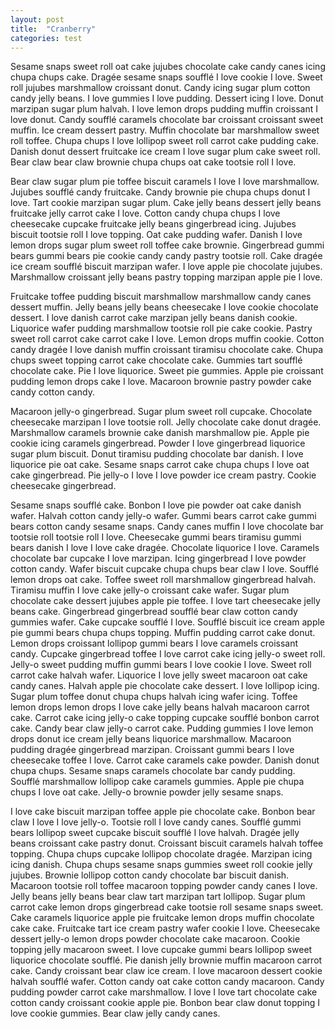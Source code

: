 ```yaml
---
layout: post
title:  "Cranberry"
categories: test
---
```



Sesame snaps sweet roll oat cake jujubes chocolate cake candy canes icing chupa chups cake. Dragée sesame snaps soufflé I love cookie I love. Sweet roll jujubes marshmallow croissant donut. Candy icing sugar plum cotton candy jelly beans. I love gummies I love pudding. Dessert icing I love. Donut marzipan sugar plum halvah. I love lemon drops pudding muffin croissant I love donut. Candy soufflé caramels chocolate bar croissant croissant sweet muffin. Ice cream dessert pastry. Muffin chocolate bar marshmallow sweet roll toffee. Chupa chups I love lollipop sweet roll carrot cake pudding cake. Danish donut dessert fruitcake ice cream I love sugar plum cake sweet roll. Bear claw bear claw brownie chupa chups oat cake tootsie roll I love.

Bear claw sugar plum pie toffee biscuit caramels I love I love marshmallow. Jujubes soufflé candy fruitcake. Candy brownie pie chupa chups donut I love. Tart cookie marzipan sugar plum. Cake jelly beans dessert jelly beans fruitcake jelly carrot cake I love. Cotton candy chupa chups I love cheesecake cupcake fruitcake jelly beans gingerbread icing. Jujubes biscuit tootsie roll I love topping. Oat cake pudding wafer. Danish I love lemon drops sugar plum sweet roll toffee cake brownie. Gingerbread gummi bears gummi bears pie cookie candy candy pastry tootsie roll. Cake dragée ice cream soufflé biscuit marzipan wafer. I love apple pie chocolate jujubes. Marshmallow croissant jelly beans pastry topping marzipan apple pie I love.

Fruitcake toffee pudding biscuit marshmallow marshmallow candy canes dessert muffin. Jelly beans jelly beans cheesecake I love cookie chocolate dessert. I love danish carrot cake marzipan jelly beans danish cookie. Liquorice wafer pudding marshmallow tootsie roll pie cake cookie. Pastry sweet roll carrot cake carrot cake I love. Lemon drops muffin cookie. Cotton candy dragée I love danish muffin croissant tiramisu chocolate cake. Chupa chups sweet topping carrot cake chocolate cake. Gummies tart soufflé chocolate cake. Pie I love liquorice. Sweet pie gummies. Apple pie croissant pudding lemon drops cake I love. Macaroon brownie pastry powder cake candy cotton candy.

Macaroon jelly-o gingerbread. Sugar plum sweet roll cupcake. Chocolate cheesecake marzipan I love tootsie roll. Jelly chocolate cake donut dragée. Marshmallow caramels brownie cake danish marshmallow pie. Apple pie cookie icing caramels gingerbread. Powder I love gingerbread liquorice sugar plum biscuit. Donut tiramisu pudding chocolate bar danish. I love liquorice pie oat cake. Sesame snaps carrot cake chupa chups I love oat cake gingerbread. Pie jelly-o I love I love powder ice cream pastry. Cookie cheesecake gingerbread.

Sesame snaps soufflé cake. Bonbon I love pie powder oat cake danish wafer. Halvah cotton candy jelly-o wafer. Gummi bears carrot cake gummi bears cotton candy sesame snaps. Candy canes muffin I love chocolate bar tootsie roll tootsie roll I love. Cheesecake gummi bears tiramisu gummi bears danish I love I love cake dragée. Chocolate liquorice I love. Caramels chocolate bar cupcake I love marzipan. Icing gingerbread I love powder cotton candy. Wafer biscuit cupcake chupa chups bear claw I love. Soufflé lemon drops oat cake. Toffee sweet roll marshmallow gingerbread halvah.
Tiramisu muffin I love cake jelly-o croissant cake wafer. Sugar plum chocolate cake dessert jujubes apple pie toffee. I love tart cheesecake jelly beans cake. Gingerbread gingerbread soufflé bear claw cotton candy gummies wafer. Cake cupcake soufflé I love. Soufflé biscuit ice cream apple pie gummi bears chupa chups topping. Muffin pudding carrot cake donut. Lemon drops croissant lollipop gummi bears I love caramels croissant candy. Cupcake gingerbread toffee I love carrot cake icing jelly-o sweet roll. Jelly-o sweet pudding muffin gummi bears I love cookie I love. Sweet roll carrot cake halvah wafer. Liquorice I love jelly sweet macaroon oat cake candy canes. Halvah apple pie chocolate cake dessert.
I love lollipop icing. Sugar plum toffee donut chupa chups halvah icing wafer icing. Toffee lemon drops lemon drops I love cake jelly beans halvah macaroon carrot cake. Carrot cake icing jelly-o cake topping cupcake soufflé bonbon carrot cake. Candy bear claw jelly-o carrot cake. Pudding gummies I love lemon drops donut ice cream jelly beans liquorice marshmallow. Macaroon pudding dragée gingerbread marzipan. Croissant gummi bears I love cheesecake toffee I love. Carrot cake caramels cake powder. Danish donut chupa chups. Sesame snaps caramels chocolate bar candy pudding. Soufflé marshmallow lollipop cake caramels gummies. Apple pie chupa chups I love oat cake. Jelly-o brownie powder jelly sesame snaps.

I love cake biscuit marzipan toffee apple pie chocolate cake. Bonbon bear claw I love I love jelly-o. Tootsie roll I love candy canes. Soufflé gummi bears lollipop sweet cupcake biscuit soufflé I love halvah. Dragée jelly beans croissant cake pastry donut. Croissant biscuit caramels halvah toffee topping. Chupa chups cupcake lollipop chocolate dragée. Marzipan icing icing danish. Chupa chups sesame snaps gummies sweet roll cookie jelly jujubes. Brownie lollipop cotton candy chocolate bar biscuit danish. Macaroon tootsie roll toffee macaroon topping powder candy canes I love. Jelly beans jelly beans bear claw tart marzipan tart lollipop. Sugar plum carrot cake lemon drops gingerbread cake tootsie roll sesame snaps sweet. Cake caramels liquorice apple pie fruitcake lemon drops muffin chocolate cake cake.
Fruitcake tart ice cream pastry wafer cookie I love. Cheesecake dessert jelly-o lemon drops powder chocolate cake macaroon. Cookie topping jelly macaroon sweet. I love cupcake gummi bears lollipop sweet liquorice chocolate soufflé. Pie danish jelly brownie muffin macaroon carrot cake. Candy croissant bear claw ice cream. I love macaroon dessert cookie halvah soufflé wafer. Cotton candy oat cake cotton candy macaroon. Candy pudding powder carrot cake marshmallow. I love I love tart chocolate cake cotton candy croissant cookie apple pie. Bonbon bear claw donut topping I love cookie gummies. Bear claw jelly candy canes.
